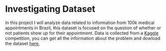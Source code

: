 # Investigating Dataset
In this project I will analyze data related to information from 100k medical appointments in Brazil, this dataset is focused on the question of whether or not patients show up for their appointment. 
Data is collected from a [Kaggle](https://www.kaggle.com/) competition, you can get all the information about the problem and dowload the dataset [here](https://www.kaggle.com/joniarroba/noshowappointments/), 

